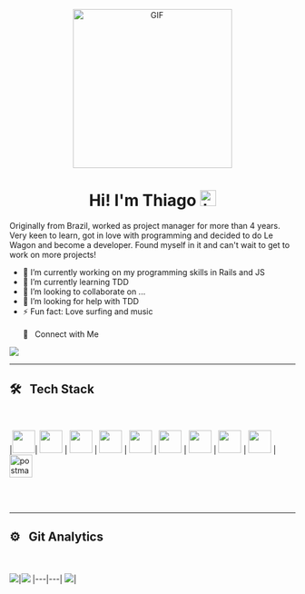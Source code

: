 <p align="center">
<img alt="GIF" src="https://www.sithcomputers.com/wp-content/uploads/2021/02/C-1.gif" height="280" />
 <p/>
<h1 align="center"> Hi! I'm Thiago <img src="https://user-images.githubusercontent.com/1303154/88677602-1635ba80-d120-11ea-84d8-d263ba5fc3c0.gif" width="28px" alt="hi"></h1>

Originally from Brazil, worked as project manager for more than 4 years. Very keen to learn, got in love with programming and decided to do Le Wagon and become a developer. Found myself in it and can't wait to get to work on more projects!


- 🔭 I’m currently working on my programming skills in Rails and JS 
- 🌱 I’m currently learning TDD
- 👯 I’m looking to collaborate on ...
- 🤔 I’m looking for help with TDD 
- ⚡ Fun fact: Love surfing and music
<br><br>
🤝 &nbsp; Connect with Me

[<img src="https://img.shields.io/badge/linkedin-%230077B5.svg?&style=for-the-badge&logo=linkedin&logoColor=white" />](https://www.linkedin.com/in/thiago-rossiter-calazans-b0863866/)

<hr>

## 🛠 &nbsp; Tech Stack
<br><br>
|<img src="https://cdn.jsdelivr.net/gh/devicons/devicon/icons/rails/rails-original-wordmark.svg" width=40 />| <img src="https://cdn.jsdelivr.net/gh/devicons/devicon/icons/javascript/javascript-original.svg" width=40 /> | <img src="https://cdn.jsdelivr.net/gh/devicons/devicon/icons/ruby/ruby-original-wordmark.svg" width=40 /> | <img src="https://cdn.jsdelivr.net/gh/devicons/devicon/icons/postgresql/postgresql-original-wordmark.svg" width=40 /> | <img src="https://cdn.jsdelivr.net/gh/devicons/devicon/icons/html5/html5-original-wordmark.svg" width=40 /> | <img src="https://cdn.jsdelivr.net/gh/devicons/devicon/icons/css3/css3-original-wordmark.svg" width=40 /> | <img src="https://cdn.jsdelivr.net/gh/devicons/devicon/icons/bootstrap/bootstrap-original-wordmark.svg" width=40 /> | <img src="https://cdn.jsdelivr.net/gh/devicons/devicon/icons/git/git-original.svg" width=40 /> | <img src="https://cdn.jsdelivr.net/gh/devicons/devicon/icons/heroku/heroku-plain-wordmark.svg" width=40 /> | <img src="https://www.vectorlogo.zone/logos/getpostman/getpostman-icon.svg" alt="postman" width="40">


<br><br>
<hr>

## ⚙️ &nbsp; Git Analytics

<br><br>
<img src="https://github-readme-stats.vercel.app/api?username=thiagocal&&show_icons=true&count_private=true&theme=github_dark">|<img src="https://github-readme-streak-stats.herokuapp.com/?user=thiagocal&theme=blueberry_duo"/>
|---|---|
<img src="https://github-readme-stats.vercel.app/api/top-langs/?username=thiagocal&layout=compact&theme=github_dark"/>|
